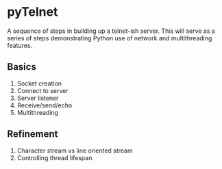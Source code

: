 # pyTelnet
A sequence of steps in building up a telnet-ish server. This will serve as a series of steps demonstrating Python use of network and multithreading features.

## Basics
1. Socket creation
2. Connect to server
3. Server listener
4. Receive/send/echo
5. Multithreading

## Refinement
1. Character stream vs line oriented stream
2. Controlling thread lifespan
